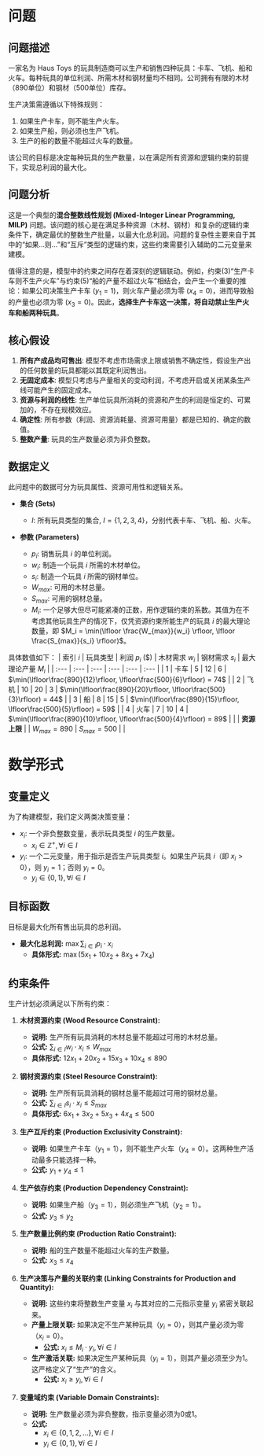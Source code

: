 # 问题

## 问题描述
一家名为 Haus Toys 的玩具制造商可以生产和销售四种玩具：卡车、飞机、船和火车。每种玩具的单位利润、所需木材和钢材量均不相同。公司拥有有限的木材（890单位）和钢材（500单位）库存。

生产决策需遵循以下特殊规则：
1.  如果生产卡车，则不能生产火车。
2.  如果生产船，则必须也生产飞机。
3.  生产的船的数量不能超过火车的数量。

该公司的目标是决定每种玩具的生产数量，以在满足所有资源和逻辑约束的前提下，实现总利润的最大化。

## 问题分析
这是一个典型的**混合整数线性规划 (Mixed-Integer Linear Programming, MILP)** 问题。该问题的核心是在满足多种资源（木材、钢材）和复杂的逻辑约束条件下，确定最优的整数生产批量，以最大化总利润。问题的复杂性主要来自于其中的“如果...则...”和“互斥”类型的逻辑约束，这些约束需要引入辅助的二元变量来建模。

值得注意的是，模型中的约束之间存在着深刻的逻辑联动。例如，约束(3)“生产卡车则不生产火车”与约束(5)“船的产量不超过火车”相结合，会产生一个重要的推论：如果公司决策生产卡车 ($y_1=1$)，则火车产量必须为零 ($x_4=0$)，进而导致船的产量也必须为零 ($x_3=0$)。因此，**选择生产卡车这一决策，将自动禁止生产火车和船两种玩具**。

## 核心假设
1.  **所有产成品均可售出**: 模型不考虑市场需求上限或销售不确定性，假设生产出的任何数量的玩具都能以其既定利润售出。
2.  **无固定成本**: 模型只考虑与产量相关的变动利润，不考虑开启或关闭某条生产线可能产生的固定成本。
3.  **资源与利润的线性**: 生产单位玩具所消耗的资源和产生的利润是恒定的、可累加的，不存在规模效应。
4.  **确定性**: 所有参数（利润、资源消耗量、资源可用量）都是已知的、确定的数值。
5.  **整数产量**: 玩具的生产数量必须为非负整数。

## 数据定义
此问题中的数据可分为玩具属性、资源可用性和逻辑关系。

*   **集合 (Sets)**
    *   $I$: 所有玩具类型的集合, $I = \{1, 2, 3, 4\}$，分别代表卡车、飞机、船、火车。

*   **参数 (Parameters)**
    *   $p_i$: 销售玩具 $i$ 的单位利润。
    *   $w_i$: 制造一个玩具 $i$ 所需的木材单位。
    *   $s_i$: 制造一个玩具 $i$ 所需的钢材单位。
    *   $W_{max}$: 可用的木材总量。
    *   $S_{max}$: 可用的钢材总量。
    *   $M_i$: 一个足够大但尽可能紧凑的正数，用作逻辑约束的系数。其值为在不考虑其他玩具生产的情况下，仅凭资源约束所能生产的玩具 $i$ 的最大理论数量，即 $M_i = \min(\lfloor \frac{W_{max}}{w_i} \rfloor, \lfloor \frac{S_{max}}{s_i} \rfloor)$。

具体数值如下：
| 索引 $i$ | 玩具类型 | 利润 $p_i$ (\$) | 木材需求 $w_i$ | 钢材需求 $s_i$ | 最大理论产量 $M_i$ |
| :--- | :--- | :--- | :--- | :--- | :--- |
| 1 | 卡车 | 5 | 12 | 6 | $\min(\lfloor\frac{890}{12}\rfloor, \lfloor\frac{500}{6}\rfloor) = 74$ |
| 2 | 飞机 | 10 | 20 | 3 | $\min(\lfloor\frac{890}{20}\rfloor, \lfloor\frac{500}{3}\rfloor) = 44$ |
| 3 | 船 | 8 | 15 | 5 | $\min(\lfloor\frac{890}{15}\rfloor, \lfloor\frac{500}{5}\rfloor) = 59$ |
| 4 | 火车 | 7 | 10 | 4 | $\min(\lfloor\frac{890}{10}\rfloor, \lfloor\frac{500}{4}\rfloor) = 89$ |
| | **资源上限** | | $W_{max} = 890$ | $S_{max} = 500$ | |

# 数学形式

## 变量定义
为了构建模型，我们定义两类决策变量：
*   $x_i$: 一个非负整数变量，表示玩具类型 $i$ 的生产数量。
    *   $x_i \in \mathbb{Z}^+, \forall i \in I$
*   $y_i$: 一个二元变量，用于指示是否生产玩具类型 $i$。如果生产玩具 $i$（即 $x_i > 0$），则 $y_i=1$；否则 $y_i=0$。
    *   $y_i \in \{0, 1\}, \forall i \in I$

## 目标函数
目标是最大化所有售出玩具的总利润。
*   **最大化总利润:** $\max \sum_{i \in I} p_i \cdot x_i$
    *   **具体形式:** $\max (5x_1 + 10x_2 + 8x_3 + 7x_4)$

## 约束条件
生产计划必须满足以下所有约束：

1.  **木材资源约束 (Wood Resource Constraint):**
    *   **说明:** 生产所有玩具消耗的木材总量不能超过可用的木材总量。
    *   **公式:** $\sum_{i \in I} w_i \cdot x_i \le W_{max}$
    *   **具体形式:** $12x_1 + 20x_2 + 15x_3 + 10x_4 \le 890$

2.  **钢材资源约束 (Steel Resource Constraint):**
    *   **说明:** 生产所有玩具消耗的钢材总量不能超过可用的钢材总量。
    *   **公式:** $\sum_{i \in I} s_i \cdot x_i \le S_{max}$
    *   **具体形式:** $6x_1 + 3x_2 + 5x_3 + 4x_4 \le 500$

3.  **生产互斥约束 (Production Exclusivity Constraint):**
    *   **说明:** 如果生产卡车（$y_1=1$），则不能生产火车（$y_4=0$）。这两种生产活动最多只能选择一种。
    *   **公式:** $y_1 + y_4 \le 1$

4.  **生产依存约束 (Production Dependency Constraint):**
    *   **说明:** 如果生产船（$y_3=1$），则必须生产飞机（$y_2=1$）。
    *   **公式:** $y_3 \le y_2$

5.  **生产数量比例约束 (Production Ratio Constraint):**
    *   **说明:** 船的生产数量不能超过火车的生产数量。
    *   **公式:** $x_3 \le x_4$

6.  **生产决策与产量的关联约束 (Linking Constraints for Production and Quantity):**
    *   **说明:** 这些约束将整数生产变量 $x_i$ 与其对应的二元指示变量 $y_i$ 紧密关联起来。
    *   **产量上限关联:** 如果决定不生产某种玩具（$y_i=0$），则其产量必须为零（$x_i=0$）。
        *   **公式:** $x_i \le M_i \cdot y_i, \forall i \in I$
    *   **生产激活关联:** 如果决定生产某种玩具（$y_i=1$），则其产量必须至少为1。这严格定义了“生产”的含义。
        *   **公式:** $x_i \ge y_i, \forall i \in I$

7.  **变量域约束 (Variable Domain Constraints):**
    *   **说明:** 生产数量必须为非负整数，指示变量必须为0或1。
    *   **公式:**
        *   $x_i \in \{0, 1, 2, ...\}, \forall i \in I$
        *   $y_i \in \{0, 1\}, \forall i \in I$